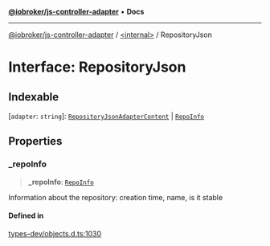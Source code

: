 [**@iobroker/js-controller-adapter**](../../README.md) • **Docs**

***

[@iobroker/js-controller-adapter](../../globals.md) / [\<internal\>](../README.md) / RepositoryJson

# Interface: RepositoryJson

## Indexable

 \[`adapter`: `string`\]: [`RepositoryJsonAdapterContent`](RepositoryJsonAdapterContent.md) \| [`RepoInfo`](RepoInfo.md)

## Properties

### \_repoInfo

> **\_repoInfo**: [`RepoInfo`](RepoInfo.md)

Information about the repository: creation time, name, is it stable

#### Defined in

[types-dev/objects.d.ts:1030](https://github.com/ioBroker/ioBroker.js-controller/blob/f1ba02661ee76a492ac7f898d8736bf0a1d44d8b/packages/types-dev/objects.d.ts#L1030)

